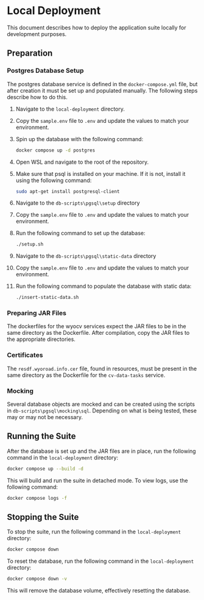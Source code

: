 # Local Deployment
This document describes how to deploy the application suite locally for development purposes.

## Preparation
### Postgres Database Setup
The postgres database service is defined in the `docker-compose.yml` file, but after creation it must be set up and populated manually. The following steps describe how to do this.
1. Navigate to the `local-deployment` directory.
1. Copy the `sample.env` file to `.env` and update the values to match your environment.
1. Spin up the database with the following command:

    ```bash
    docker compose up -d postgres
    ```
1. Open WSL and navigate to the root of the repository.
1. Make sure that psql is installed on your machine. If it is not, install it using the following command:

    ```bash
    sudo apt-get install postgresql-client
    ```
1. Navigate to the `db-scripts\pgsql\setup` directory
1. Copy the `sample.env` file to `.env` and update the values to match your environment.
1. Run the following command to set up the database:

    ```bash
    ./setup.sh
    ```
1. Navigate to the `db-scripts\pgsql\static-data` directory
1. Copy the `sample.env` file to `.env` and update the values to match your environment.
1. Run the following command to populate the database with static data:

    ```bash
    ./insert-static-data.sh
    ```

### Preparing JAR Files
The dockerfiles for the wyocv services expect the JAR files to be in the same directory as the Dockerfile. After compilation, copy the JAR files to the appropriate directories.

### Certificates
The `resdf.wyoroad.info.cer` file, found in resources, must be present in the same directory as the Dockerfile for the `cv-data-tasks` service.

### Mocking
Several database objects are mocked and can be created using the scripts in `db-scripts\pgsql\mocking\sql`. Depending on what is being tested, these may or may not be necessary.

## Running the Suite
After the database is set up and the JAR files are in place, run the following command in the `local-deployment` directory:

```bash
docker compose up --build -d
```

This will build and run the suite in detached mode. To view logs, use the following command:

```bash
docker compose logs -f
```

## Stopping the Suite
To stop the suite, run the following command in the `local-deployment` directory:

```bash
docker compose down
```

To reset the database, run the following command in the `local-deployment` directory:

```bash
docker compose down -v
```

This will remove the database volume, effectively resetting the database.